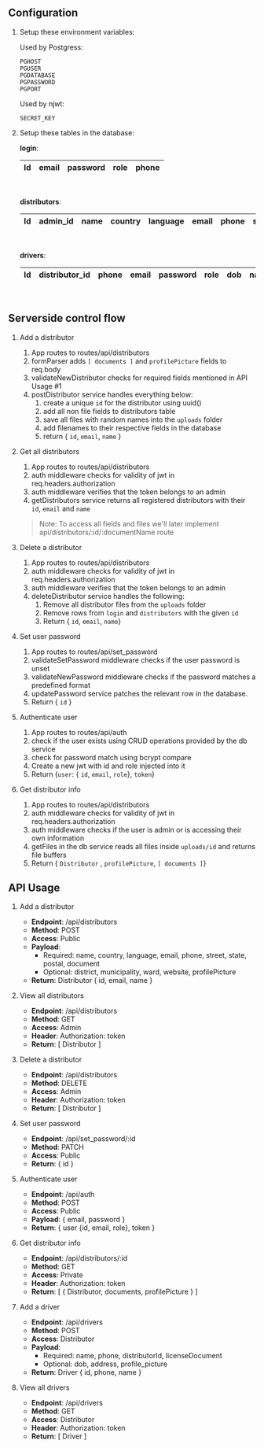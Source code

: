 [uploads_directory]: ./doc_images/uploads.png "Uploads directory structure"

## Configuration

1. Setup these environment variables:

    Used by Postgress:
    ```
    PGHOST
    PGUSER
    PGDATABASE
    PGPASSWORD
    PGPORT
    ```

    Used by njwt:
    ```
    SECRET_KEY
    ```

2. Setup these tables in the database:

    __login__:

    | Id | email | password | role | phone |
    | ---- | ---- | ---- | ---- | ---- |
    <br/>

    __distributors__:

    | Id | admin_id | name | country | language | email | phone | street | state | postal | district | municipality | ward | website | license_document | registration_document | profile_picture |
    | ---- | ---- | ---- | ---- | ---- | ---- | ---- | ---- | ---- | ---- | ---- | ---- | ---- | ---- | ---- | ---- | ---- |
    <br/>
    
    __drivers__:

    | Id | distributor_id | phone | email | password | role | dob | name | license_document |
    | ---- | ---- | ---- | ---- | ---- | ---- | ---- | ---- | ---- |
    <br/>


## Serverside control flow
1. Add a distributor

    1. App routes to routes/api/distributors
    2. formParser adds ```[ documents ]``` and ```profilePicture``` fields to req.body
    3. validateNewDistributor checks for required fields mentioned in API Usage #1
    4. postDistributor service handles everything below:
        1. create a unique ```id``` for the distributor using uuid()
        2. add all non file fields to distributors table
        3. save all files with random names into the ```uploads``` folder
        4. add filenames to their respective fields in the database
        5. return { ```id```, ```email```, ```name``` }

2. Get all distributors

    1. App routes to routes/api/distributors
    2. auth middleware checks for validity of jwt in req.headers.authorization
    3. auth middleware verifies that the token belongs to an admin
    3. getDistributors service returns all registered distributors with their ```id```, ```email``` and ```name```
    
    > Note: To access all fields and files we'll later implement api/distributors/:id/:documentName route

3. Delete a distributor

    1. App routes to routes/api/distributors
    2. auth middleware checks for validity of jwt in req.headers.authorization
    3. auth middleware verifies that the token belongs to an admin
    4. deleteDistributor service handles the following:
        1. Remove all distributor files from the ```uploads``` folder
        2. Remove rows from ```login``` and ```distributors``` with the given ```id```
        3. Return { ```id```, ```email```, ```name```}

4. Set user password

    1. App routes to routes/api/set_password
    2. validateSetPassword middleware checks if the user password is unset
    3. validateNewPassword middleware checks if the password matches a predefined format
    4. updatePassword service patches the relevant row in the database.
    5. Return { ```id``` }

5. Authenticate user

    1. App routes to routes/api/auth
    2. check if the user exists using CRUD operations provided by the db service
    3. check for password match using bcrypt compare
    4. Create a new jwt with id and role injected into it
    5. Return {```user```: { ```id```, ```email```, ```role```}, ```token```}

6. Get distributor info

    1. App routes to routes/api/distributors
    2. auth middleware checks for validity of jwt in req.headers.authorization
    3. auth middleware checks if the user is admin or is accessing their own information
    4. getFiles in the db service reads all files inside ```uploads/id``` and returns file buffers
    5. Return { ```Distributor``` , ```profilePicture```, ```[ documents ]```}

## API Usage

1. Add a distributor
    * **Endpoint**: /api/distributors
    * **Method**: POST
    * **Access**: Public
    * **Payload**:
        * Required: name, country, language, email, phone, street, state, postal, document
        * Optional: district, municipality, ward, website, profilePicture
    * **Return**: Distributor { id, email, name }

2. View all distributors
    * **Endpoint**: /api/distributors
    * **Method**: GET
    * **Access**: Admin
    * **Header**: Authorization: token
    * **Return**: [ Distributor ]

3. Delete a distributor
    * **Endpoint**: /api/distributors
    * **Method**: DELETE
    * **Access**: Admin
    * **Header**: Authorization: token
    * **Return**: [ Distributor ]

4. Set user password
    * **Endpoint**: /api/set_password/:id
    * **Method**: PATCH
    * **Access**: Public
    * **Return**: { id }

5. Authenticate user
    * **Endpoint**: /api/auth
    * **Method**: POST
    * **Access**: Public
    * **Payload**: { email, password }
    * **Return**: { user {id, email, role}, token }

6. Get distributor info
    * **Endpoint**: /api/distributors/:id
    * **Method**: GET
    * **Access**: Private
    * **Header**: Authorization: token
    * **Return**: [ { Distributor, documents, profilePicture } ]

7. Add a driver
    * **Endpoint**: /api/drivers
    * **Method**: POST
    * **Access**: Distributor
    * **Payload**:
        * Required: name, phone, distributorId, licenseDocument
        * Optional: dob, address, profile_picture
    * **Return**: Driver { id, phone, name }

8. View all drivers
    * **Endpoint**: /api/drivers
    * **Method**: GET
    * **Access**: Distributor
    * **Header**: Authorization: token
    * **Return**: [ Driver ]